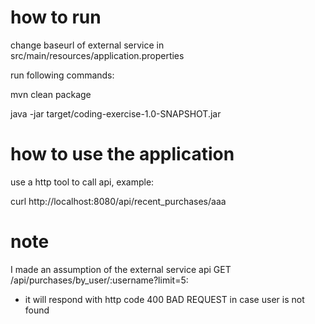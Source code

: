 # how to run

change baseurl of external service in src/main/resources/application.properties

run following commands:

mvn clean package

java -jar target/coding-exercise-1.0-SNAPSHOT.jar

# how to use the application

use a http tool to call api, example:

curl http://localhost:8080/api/recent_purchases/aaa

# note

I made an assumption of the external service api GET /api/purchases/by_user/:username?limit=5: 

- it will respond with http code 400 BAD REQUEST in case user is not found
